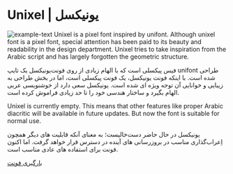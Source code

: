 # Unixel | یونیکسل
![example-text](https://github.com/MDarvishi5124/Unixel/assets/100155793/0575b82d-84c6-43d6-b90b-8507da3c25e2)
Unixel is a pixel font inspired by unifont. Although unixel font is a pixel font, special attention has been paid to its beauty and readability in the design department.
Unixel tries to take inspiration from the Arabic script and has largely forgotten the geometric structure.

یونیکسل یک تایپ‎‌فیس پیکسلی است که با الهام زیادی از روی فونت unifont طراحی شده است. با اینکه فونت یونیکسل، یک فونت پیکسلی است، اما در بخش طراحی به زیبایی و خوانایی آن توجه ویژه ای شده است.
یونیکسل سعی دارد از خوشنویسی عربی الهام بگیرد و ساختار هندسی خود را تا حد زیادی فراموش کرده است.


Unixel is currently empty. This means that other features like proper Arabic diacritic will be available in future updates. But now the font is suitable for normal use.

یونیکسل در حال حاضر دست‌خالیست؛ به معنای آنکه قابلیت های دیگر همچون اِعراب‌گذاری مناسب در بروزرسانی های آینده در دسترس قرار خواهد گرفت. اما اکنون فونت برای استفاده های عادی مناسب است.


<a id="download" href="https://github.com/MDarvishi5124/Unixel/releases/tag/1.0">
بارگیری فونت
</a>
